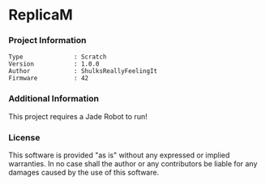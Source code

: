 ReplicaM
================



### Project Information
```
Type              : Scratch
Version           : 1.0.0
Author            : ShulksReallyFeelingIt
Firmware          : 42
```

### Additional Information
This project requires a Jade Robot to run!

### License
This software is provided "as is" without any expressed or implied warranties.  In no case shall the author or any contributors be liable for any damages caused by the use of this software.

